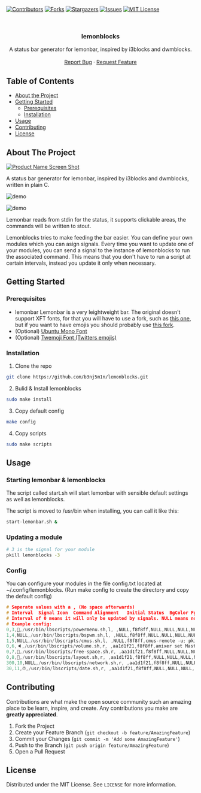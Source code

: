 <!-- PROJECT SHIELDS -->
[![Contributors][contributors-shield]][contributors-url]
[![Forks][forks-shield]][forks-url]
[![Stargazers][stars-shield]][stars-url]
[![Issues][issues-shield]][issues-url]
[![MIT License][license-shield]][license-url]



<!-- PROJECT LOGO -->
<br />
<p align="center">
  <h3 align="center">lemonblocks</h3>

  <p align="center">
    A status bar generator for lemonbar, inspired by i3blocks and dwmblocks.
    <br />
    <br />
    <a href="https://github.com/b3nj5m1n/lemonblocks/issues">Report Bug</a>
    ·
    <a href="https://github.com/b3nj5m1n/lemonblocks/issues">Request Feature</a>
  </p>
</p>



<!-- TABLE OF CONTENTS -->
## Table of Contents

* [About the Project](#about-the-project)
* [Getting Started](#getting-started)
  * [Prerequisites](#prerequisites)
  * [Installation](#installation)
* [Usage](#usage)
* [Contributing](#contributing)
* [License](#license)



<!-- ABOUT THE PROJECT -->
## About The Project

[![Product Name Screen Shot][product-screenshot]]()

A status bar generator for lemonbar, inspired by i3blocks and dwmblocks, written in plain C.

![demo](https://i.imgur.com/VEPfM47.gif)

![demo](https://i.imgur.com/NkMaIH8.png)

Lemonbar reads from stdin for the status, it supports clickable areas, the commands will be written to stout.

Lemonblocks tries to make feeding the bar easier. You can define your own modules which you can asign signals. Every time you want to update one of your modules, you can send a signal to the instance of lemonblocks to run the associated command. This means that you don't have to run a script at certain intervals, instead you update it only when necessary.


<!-- GETTING STARTED -->
## Getting Started

### Prerequisites

* lemonbar 
Lemonbar is a very leightweight bar. The original doesn't support XFT fonts, for that you will have to use a fork, such as [this one](https://aur.archlinux.org/packages/lemonbar-xft-git/), but if you want to have emojis you should probably use [this fork](https://github.com/freundTech/bar).
*   (Optional) [Ubuntu Mono Font](https://aur.archlinux.org/packages/nerd-fonts-ubuntu-mono/)
*   (Optional) [Twemoji Font (Twitters emojis)](https://aur.archlinux.org/packages/ttf-twemoji/)

### Installation

1. Clone the repo
```sh
git clone https://github.com/b3nj5m1n/lemonblocks.git
```
2. Bulid & Install lemonblocks
```sh
sudo make install
```
3. Copy default config
```sh
make config
```
4. Copy scripts
```sh
sudo make scripts
```

<!-- USAGE EXAMPLES -->
## Usage

### Starting lemonbar & lemonblocks

The script called start.sh will start lemonbar with sensible default settings as well as lemonblocks.

The script is moved to /usr/bin when installing, you can call it like this:
```bash
start-lemonbar.sh &
```

### Updating a module

```bash
# 3 is the signal for your module
pkill lemonblocks -3
```

### Config

You can configure your modules in the file config.txt located at ~/.config/lemonblocks. (Run make config to create the directory and copy the default config)
```c
# Seperate values with a , (No space afterwards)
# Interval  Signal Icon  Command Alignment   Initial Status  BgColor FgColor LeftClick   MiddleClick RightClick  ScrollUp    ScrollDown Prefix Suffix
# Interval of 0 means it will only be updated by signals. NULL means nothing or default value for icons, colors and mouse events
# Example config:
0,3,🍍,/usr/bin/lbscripts/powermenu.sh,l, ,NULL,f8f8ff,NULL,NULL,NULL,NULL,NULL,[,]
1,4,NULL,/usr/bin/lbscripts/bspwm.sh,l, ,NULL,f8f8ff,NULL,NULL,NULL,NULL,NULL,[,]
1,5,NULL,/usr/bin/lbscripts/cmus.sh,l, ,NULL,f8f8ff,cmus-remote -u; pkill lemonblocks -5,NULL,NULL,cmus-remote -v +1%,cmus-remote -v -1%,[,]
0,6,🔈,/usr/bin/lbscripts/volume.sh,r, ,aa1d1f21,f8f8ff,amixer set Master toggle; pkill lemonblocks -6,NULL,NULL,amixer -q sset Master 1%+; pkill lemonblocks -6,amixer -q sset Master 1%-; pkill lemonblocks -6,[,]
0,7,📁,/usr/bin/lbscripts/free-space.sh,r, ,aa1d1f21,f8f8ff,NULL,NULL,NULL,NULL,NULL,[,]
0,8,🐒,/usr/bin/lbscripts/layout.sh,r, ,aa1d1f21,f8f8ff,NULL,NULL,NULL,NULL,NULL,[,]
300,10,NULL,/usr/bin/lbscripts/network.sh,r, ,aa1d1f21,f8f8ff,NULL,NULL,NULL,NULL,NULL,[,]
30,11,⏰,/usr/bin/lbscripts/date.sh,r, ,aa1d1f21,f8f8ff,NULL,NULL,NULL,NULL,NULL,[,]
```


<!-- CONTRIBUTING -->
## Contributing

Contributions are what make the open source community such an amazing place to be learn, inspire, and create. Any contributions you make are **greatly appreciated**.

1. Fork the Project
2. Create your Feature Branch (`git checkout -b feature/AmazingFeature`)
3. Commit your Changes (`git commit -m 'Add some AmazingFeature'`)
4. Push to the Branch (`git push origin feature/AmazingFeature`)
5. Open a Pull Request



<!-- LICENSE -->
## License

Distributed under the MIT License. See `LICENSE` for more information.





<!-- MARKDOWN LINKS & IMAGES -->
<!-- https://www.markdownguide.org/basic-syntax/#reference-style-links -->
[contributors-shield]: https://img.shields.io/github/contributors/b3nj5m1n/lemonblocks?style=flat-square
[contributors-url]: https://github.com/b3nj5m1n/b3nj5m1n/graphs/contributors
[forks-shield]: https://img.shields.io/github/forks/b3nj5m1n/lemonblocks.svg?style=flat-square
[forks-url]: https://github.com/b3nj5m1n/lemonblocks/network/members
[stars-shield]: https://img.shields.io/github/stars/b3nj5m1n/lemonblocks.svg?style=flat-square
[stars-url]: https://github.com/b3nj5m1n/lemonblocks/stargazers
[issues-shield]: https://img.shields.io/github/issues/b3nj5m1n/lemonblocks.svg?style=flat-square
[issues-url]: https://github.com/b3nj5m1n/lemonblocks/issues
[license-shield]: https://img.shields.io/github/license/b3nj5m1n/lemonblocks.svg?style=flat-square
[license-url]: https://github.com/b3nj5m1n/lemonblocks/blob/master/LICENSE.txt
[product-screenshot]: https://socialify.git.ci/b3nj5m1n/lemonblocks/image?font=Inter&language=1&owner=1&pattern=Circuit%20Board&theme=Light
